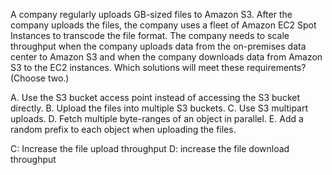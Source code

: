 A company regularly uploads GB-sized files to Amazon S3. After the company uploads the files, the company uses a ­fleet of Amazon EC2 Spot Instances to transcode the file format. The company needs to scale throughput when the company uploads data from the on-premises data center to Amazon S3 and when the company downloads data from Amazon S3 to the EC2 instances. Which solutions will meet these requirements? (Choose two.) 

A. Use the S3 bucket access point instead of accessing the S3 bucket directly. 
B. Upload the files into multiple S3 buckets. 
C. Use S3 multipart uploads. 
D. Fetch multiple byte-ranges of an object in parallel. 
E. Add a random prefix to each object when uploading the files.

C: Increase the file upload throughput 
D: increase the file download throughput